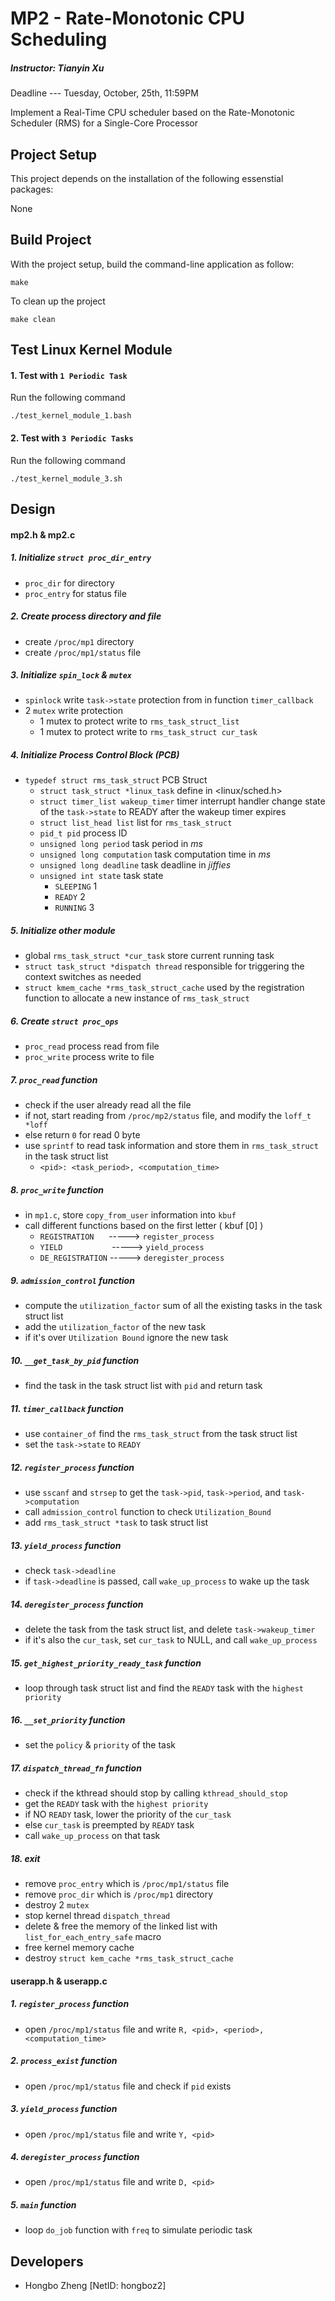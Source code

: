 # MP2 - Rate-Monotonic CPU Scheduling
##### Instructor: Tianyin Xu
Deadline --- Tuesday, October, 25th, 11:59PM

Implement a Real-Time CPU scheduler based on the Rate-Monotonic Scheduler (RMS) for a Single-Core Processor

## Project Setup
This project depends on the installation of the following essenstial packages:

None

## Build Project
With the project setup, build the command-line application as follow:
```
make
```

To clean up the project
```
make clean
```

## Test Linux Kernel Module
#### 1. Test with `1 Periodic Task`
Run the following command
```
./test_kernel_module_1.bash
```

#### 2. Test with `3 Periodic Tasks`
Run the following command
```
./test_kernel_module_3.sh
```

## Design

#### mp2.h & mp2.c

##### 1. Initialize `struct proc_dir_entry`
* `proc_dir` for directory
* `proc_entry` for status file

##### 2. Create process directory and file
* create `/proc/mp1` directory
* create `/proc/mp1/status` file

##### 3. Initialize `spin_lock` & `mutex`
* `spinlock` write `task->state` protection from in function `timer_callback`
* 2 `mutex` write protection
  * 1 mutex to protect write to `rms_task_struct_list`
  * 1 mutex to protect write to `rms_task_struct cur_task`

##### 4. Initialize Process Control Block (PCB)
* `typedef struct rms_task_struct` PCB Struct
  * `struct task_struct *linux_task` define in \<linux/sched.h\>
  * `struct timer_list wakeup_timer` timer interrupt handler change state of the `task->state` to READY after the wakeup timer expires
  * `struct list_head list` list for `rms_task_struct`
  * `pid_t pid` process ID
  * `unsigned long period` task period in _ms_
  * `unsigned long computation` task computation time in _ms_
  * `unsigned long deadline` task deadline in _jiffies_
  * `unsigned int state` task state
    * `SLEEPING` 1
    * `READY` 2
    * `RUNNING` 3

##### 5. Initialize other module
* global `rms_task_struct *cur_task` store current running task
* `struct task_struct *dispatch thread` responsible for triggering the context switches as needed
* `struct kmem_cache *rms_task_struct_cache` used by the registration function to allocate a new instance of `rms_task_struct`

##### 6. Create `struct proc_ops`
* `proc_read` process read from file
* `proc_write`  process write to file

##### 7. `proc_read` function
* check if the user already read all the file
* if not, start reading from `/proc/mp2/status` file, and modify the `loff_t *loff`
* else return `0` for read 0 byte
* use `sprintf` to read task information and store them in `rms_task_struct` in the task struct list
  * `<pid>: <task_period>, <computation_time>`

##### 8. `proc_write` function
* in `mp1.c`, store `copy_from_user` information into `kbuf`
* call different functions based on the first letter ( kbuf [0] )
  * `REGISTRATION` &nbsp;&nbsp;&nbsp;&nbsp; -----> `register_process`
  * `YIELD` &nbsp;&nbsp;&nbsp;&nbsp;&nbsp;&nbsp;&nbsp;&nbsp;&nbsp;&nbsp;&nbsp;&nbsp;&nbsp;&nbsp;&nbsp;&nbsp;&nbsp;&nbsp; -----> `yield_process`
  * `DE_REGISTRATION` -----> `deregister_process`

##### 9. `admission_control` function
* compute the `utilization_factor` sum of all the existing tasks in the task struct list
* add the `utilization_factor` of the new task
* if it's over `Utilization Bound` ignore the new task

##### 10. `__get_task_by_pid` function
* find the task in the task struct list with `pid` and return task

##### 11. `timer_callback` function
* use `container_of` find the `rms_task_struct` from the task struct list
* set the `task->state` to `READY`

##### 12. `register_process` function
* use `sscanf` and `strsep` to get the `task->pid`, `task->period`, and `task->computation`
* call `admission_control` function to check `Utilization_Bound`
* add `rms_task_struct *task` to task struct list

##### 13. `yield_process` function
* check `task->deadline`
* if `task->deadline` is passed, call `wake_up_process` to wake up the task

##### 14. `deregister_process` function
* delete the task from the task struct list, and delete `task->wakeup_timer`
* if it's also the `cur_task`, set `cur_task` to NULL, and call `wake_up_process`

##### 15. `get_highest_priority_ready_task` function
* loop through task struct list and find the `READY` task with the `highest priority`

##### 16. `__set_priority` function
* set the `policy` & `priority` of the task

##### 17. `dispatch_thread_fn` function
* check if the kthread should stop by calling `kthread_should_stop`
* get the `READY` task with the `highest priority`
* if NO `READY` task, lower the priority of the `cur_task`
* else `cur_task` is preempted by `READY` task
* call `wake_up_process` on that task

##### 18. exit
* remove `proc_entry` which is `/proc/mp1/status` file
* remove `proc_dir` which is `/proc/mp1` directory
* destroy 2 `mutex`
* stop kernel thread `dispatch_thread`
* delete & free the memory of the linked list with `list_for_each_entry_safe` macro
* free kernel memory cache
* destroy `struct kem_cache *rms_task_struct_cache`

#### userapp.h & userapp.c

##### 1. `register_process` function
* open `/proc/mp1/status` file and write `R, <pid>, <period>, <computation_time>`

##### 2. `process_exist` function
* open `/proc/mp1/status` file and check if `pid` exists

##### 3. `yield_process` function
* open `/proc/mp1/status` file and write `Y, <pid>`

##### 4. `deregister_process` function
* open `/proc/mp1/status` file and write `D, <pid>`

##### 5. `main` function
* loop `do_job` function with `freq` to simulate periodic task

## Developers
* Hongbo Zheng [NetID: hongboz2]